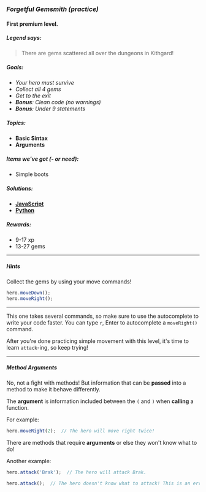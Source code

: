 ### _Forgetful Gemsmith (practice)_
#### First premium level.

##### _Legend says:_
> There are gems scattered all over the dungeons in Kithgard!

##### _Goals:_
+ _Your hero must survive_
+ _Collect all 4 gems_
+ _Get to the exit_
+ _**Bonus**: Clean code (no warnings)_
+ _**Bonus**: Under 9 statements_

##### _Topics:_
+ **Basic Sintax**
+ **Arguments**

##### _Items we've got (- or need):_
+ Simple boots

##### _Solutions:_
+ **[JavaScript](forgetfulGemsmith.js)**
+ **[Python](forgetful_gemsmith.py)**

##### _Rewards:_
+ 9-17 xp
+ 13-27 gems

___

##### _Hints_

Collect the gems by using your move commands!

```javascript
hero.moveDown();
hero.moveRight();
```

___

This one takes several commands, so make sure to use the autocomplete to write your code faster. You can type `r`, Enter to autocomplete a `moveRight()` command.

After you're done practicing simple movement with this level, it's time to learn `attack`-ing, so keep trying!

___

##### _Method Arguments_

No, not a fight with methods! But information that can be **passed** into a method to make it behave differently.

The **argument** is information included between the `(` and `)` when **calling** a function.

For example:

```javascript
hero.moveRight(2);  // The hero will move right twice!
```

There are methods that require **arguments** or else they won't know what to do!

Another example:

```javascript
hero.attack('Brak');  // The hero will attack Brak.

hero.attack();  // The hero doesn't know what to attack! This is an error!
```
